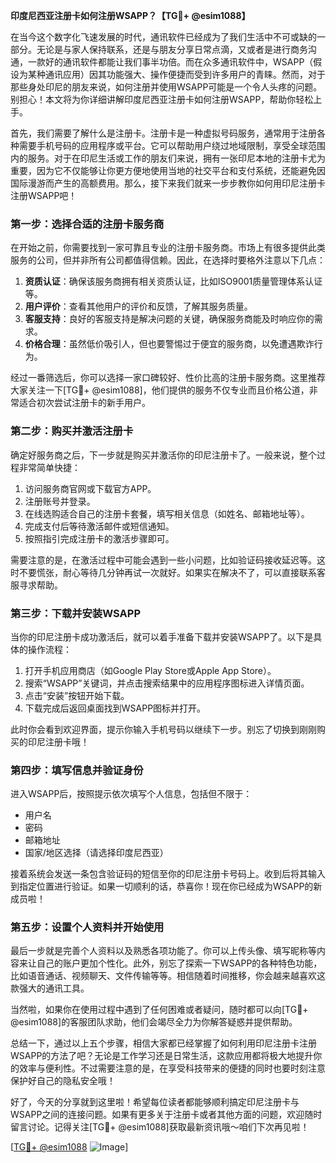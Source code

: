 **印度尼西亚注册卡如何注册WSAPP？【TG💪+ @esim1088】**

在当今这个数字化飞速发展的时代，通讯软件已经成为了我们生活中不可或缺的一部分。无论是与家人保持联系，还是与朋友分享日常点滴，又或者是进行商务沟通，一款好的通讯软件都能让我们事半功倍。而在众多通讯软件中，WSAPP（假设为某种通讯应用）因其功能强大、操作便捷而受到许多用户的青睐。然而，对于那些身处印尼的朋友来说，如何注册并使用WSAPP可能是一个令人头疼的问题。别担心！本文将为你详细讲解印度尼西亚注册卡如何注册WSAPP，帮助你轻松上手。

首先，我们需要了解什么是注册卡。注册卡是一种虚拟号码服务，通常用于注册各种需要手机号码的应用程序或平台。它可以帮助用户绕过地域限制，享受全球范围内的服务。对于在印尼生活或工作的朋友们来说，拥有一张印尼本地的注册卡尤为重要，因为它不仅能够让你更方便地使用当地的社交平台和支付系统，还能避免因国际漫游而产生的高额费用。那么，接下来我们就来一步步教你如何用印尼注册卡注册WSAPP吧！

### 第一步：选择合适的注册卡服务商

在开始之前，你需要找到一家可靠且专业的注册卡服务商。市场上有很多提供此类服务的公司，但并非所有公司都值得信赖。因此，在选择时要格外注意以下几点：

1. **资质认证**：确保该服务商拥有相关资质认证，比如ISO9001质量管理体系认证等。
2. **用户评价**：查看其他用户的评价和反馈，了解其服务质量。
3. **客服支持**：良好的客服支持是解决问题的关键，确保服务商能及时响应你的需求。
4. **价格合理**：虽然低价吸引人，但也要警惕过于便宜的服务商，以免遭遇欺诈行为。

经过一番筛选后，你可以选择一家口碑较好、性价比高的注册卡服务商。这里推荐大家关注一下[TG💪+ @esim1088]，他们提供的服务不仅专业而且价格公道，非常适合初次尝试注册卡的新手用户。

### 第二步：购买并激活注册卡

确定好服务商之后，下一步就是购买并激活你的印尼注册卡了。一般来说，整个过程非常简单快捷：

1. 访问服务商官网或下载官方APP。
2. 注册账号并登录。
3. 在线选购适合自己的注册卡套餐，填写相关信息（如姓名、邮箱地址等）。
4. 完成支付后等待激活邮件或短信通知。
5. 按照指引完成注册卡的激活步骤即可。

需要注意的是，在激活过程中可能会遇到一些小问题，比如验证码接收延迟等。这时不要慌张，耐心等待几分钟再试一次就好。如果实在解决不了，可以直接联系客服寻求帮助。

### 第三步：下载并安装WSAPP

当你的印尼注册卡成功激活后，就可以着手准备下载并安装WSAPP了。以下是具体的操作流程：

1. 打开手机应用商店（如Google Play Store或Apple App Store）。
2. 搜索“WSAPP”关键词，并点击搜索结果中的应用程序图标进入详情页面。
3. 点击“安装”按钮开始下载。
4. 下载完成后返回桌面找到WSAPP图标并打开。

此时你会看到欢迎界面，提示你输入手机号码以继续下一步。别忘了切换到刚刚购买的印尼注册卡哦！

### 第四步：填写信息并验证身份

进入WSAPP后，按照提示依次填写个人信息，包括但不限于：

- 用户名
- 密码
- 邮箱地址
- 国家/地区选择（请选择印度尼西亚）

接着系统会发送一条包含验证码的短信至你的印尼注册卡号码上。收到后将其输入到指定位置进行验证。如果一切顺利的话，恭喜你！现在你已经成为WSAPP的新成员啦！

### 第五步：设置个人资料并开始使用

最后一步就是完善个人资料以及熟悉各项功能了。你可以上传头像、填写昵称等内容来让自己的账户更加个性化。此外，别忘了探索一下WSAPP的各种特色功能，比如语音通话、视频聊天、文件传输等等。相信随着时间推移，你会越来越喜欢这款强大的通讯工具。

当然啦，如果你在使用过程中遇到了任何困难或者疑问，随时都可以向[TG💪+ @esim1088]的客服团队求助，他们会竭尽全力为你解答疑惑并提供帮助。

总结一下，通过以上五个步骤，相信大家都已经掌握了如何利用印尼注册卡注册WSAPP的方法了吧？无论是工作学习还是日常生活，这款应用都将极大地提升你的效率与便利性。不过需要注意的是，在享受科技带来的便捷的同时也要时刻注意保护好自己的隐私安全哦！

好了，今天的分享就到这里啦！希望每位读者都能够顺利搞定印尼注册卡与WSAPP之间的连接问题。如果有更多关于注册卡或者其他方面的问题，欢迎随时留言讨论。记得关注[TG💪+ @esim1088]获取最新资讯哦～咱们下次再见啦！

[[TG💪+ @esim1088](https://t.me/s/esim1088) ![Image](https://i.postimg.cc/4NQfJmqS/Snipaste-2025-05-13-00-14-12.png)]
